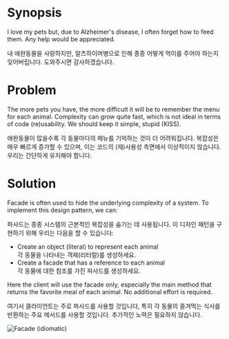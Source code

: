 # Synopsis

I love my pets but, due to Alzheimer's disease, I often forget how to feed them. Any help would be appreciated. 

내 애완동물을 사랑하지만, 알츠하이머병으로 인해 종종 어떻게 먹이를 주어야 하는지 잊어버립니다. 도와주시면 감사하겠습니다.

# Problem

The more pets you have, the more difficult it will be to remember the menu for each animal. Complexity can grow quite fast, which is not ideal in terms of code (re)usability. We should keep it simple, stupid (KISS).

애완동물이 많을수록 각 동물마다의 메뉴를 기억하는 것이 더 어려워집니다. 복잡성은 매우 빠르게 증가할 수 있으며, 이는 코드의 (재)사용성 측면에서 이상적이지 않습니다. 우리는 간단하게 유지해야 합니다.

# Solution

Facade is often used to hide the underlying complexity of a system. To implement this design pattern, we can:

파사드는 종종 시스템의 근본적인 복잡성을 숨기는 데 사용됩니다. 이 디자인 패턴을 구현하기 위해 우리는 다음을 할 수 있습니다:

  * Create an object (literal) to represent each animal  
    각 동물을 나타내는 객체(리터럴)를 생성하세요.
  * Create a facade that has a reference to each animal  
    각 동물에 대한 참조를 가진 파사드를 생성하세요.  

Here the client will use the facade only, especially the main method that returns the favorite meal of each animal. No additional effort is required.

여기서 클라이언트는 주로 파사드를 사용할 것입니다, 특히 각 동물의 즐겨먹는 식사를 반환하는 주요 메서드를 사용할 것입니다. 추가적인 노력은 필요하지 않습니다.

![Facade (idiomatic)](Facade.png)
